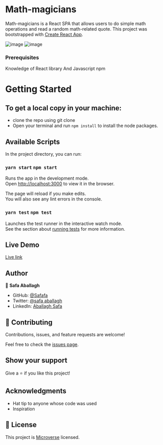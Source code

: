 # Math-magicians 

Math-magicians is a React SPA that allows users to do simple math operations and read a random math-related quote. This project was bootstrapped with [Create React App](https://github.com/facebook/create-react-app).

![image](https://user-images.githubusercontent.com/43698511/134253547-6d093a2a-71eb-4e7e-af5f-9d968ccc5790.png)
![image](https://user-images.githubusercontent.com/43698511/134253576-f6403c20-622a-4d56-98be-23442bbc3ef0.png)


### Prerequisites

Knowledge of React library And Javascript
npm

# Getting Started

## To get a local copy in your machine:

- clone the repo using git clone
- Open your terminal and run `npm install` to install the node packages.

## Available Scripts

In the project directory, you can run:

### `yarn start` `npm start`

Runs the app in the development mode.\
Open [http://localhost:3000](http://localhost:3000) to view it in the browser.

The page will reload if you make edits.\
You will also see any lint errors in the console.

### `yarn test` `npm test`

Launches the test runner in the interactive watch mode.\
See the section about [running tests](https://facebook.github.io/create-react-app/docs/running-tests) for more information.

## Live Demo
[Live link](https://safafa.github.io/math-magicians/)

## Author

👤 **Safa Aballagh**

- GitHub: [@Safafa](https://github.com/safafa)
- Twitter: [@safa aballagh](https://twitter.com/Aballagh_S)
- LinkedIn: [Aballagh Safa](https://www.linkedin.com/in/aballaghsafa/)

## 🤝 Contributing

Contributions, issues, and feature requests are welcome!

Feel free to check the [issues page](https://github.com/safafa/math-magicians/issues).

## Show your support

Give a ⭐️ if you like this project!

## Acknowledgments

- Hat tip to anyone whose code was used
- Inspiration

## 📝 License

This project is [Microverse](https://www.microverse.org/) licensed.
